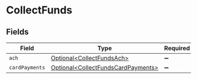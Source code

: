 # CollectFunds


## Fields

| Field                                                                                      | Type                                                                                       | Required                                                                                   | Description                                                                                |
| ------------------------------------------------------------------------------------------ | ------------------------------------------------------------------------------------------ | ------------------------------------------------------------------------------------------ | ------------------------------------------------------------------------------------------ |
| `ach`                                                                                      | [Optional\<CollectFundsAch>](../../models/components/CollectFundsAch.md)                   | :heavy_minus_sign:                                                                         | N/A                                                                                        |
| `cardPayments`                                                                             | [Optional\<CollectFundsCardPayments>](../../models/components/CollectFundsCardPayments.md) | :heavy_minus_sign:                                                                         | N/A                                                                                        |